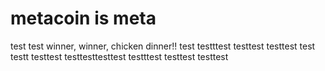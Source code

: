 # metacoin is meta

test
test
winner, winner, chicken dinner!!
test
testttest
testtest
testtest
test
testt
testtest
testtesttesttest
testttest
testtest
testtest

